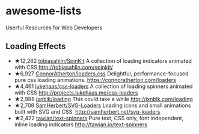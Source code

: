 # awesome-lists
Userful Resources for Web Developers

## Loading Effects
- ★12,262 [tobiasahlin/SpinKit](https://github.com/tobiasahlin/SpinKit) A collection of loading indicators animated with CSS http://tobiasahlin.com/spinkit/
- ★6,927 [ConnorAtherton/loaders.css](https://github.com/ConnorAtherton/loaders.css) Delightful, performance-focused pure css loading animations. https://connoratherton.com/loaders 
- ★4,461 [lukehaas/css-loaders](https://github.com/lukehaas/css-loaders) A collection of loading spinners animated with CSS http://projects.lukehaas.me/css-loaders
- ★2,988 [jxnblk/loading](https://github.com/jxnblk/loading) This could take a while http://jxnblk.com/loading
- ★2,708 [SamHerbert/SVG-Loaders](https://github.com/SamHerbert/SVG-Loaders) Loading icons and small animations built with SVG and CSS. http://samherbert.net/svg-loaders
- ★2,422 [tawian/text-spinners](https://github.com/tawian/text-spinners) Pure text, CSS only, font independent, inline loading indicators http://tawian.io/text-spinners
